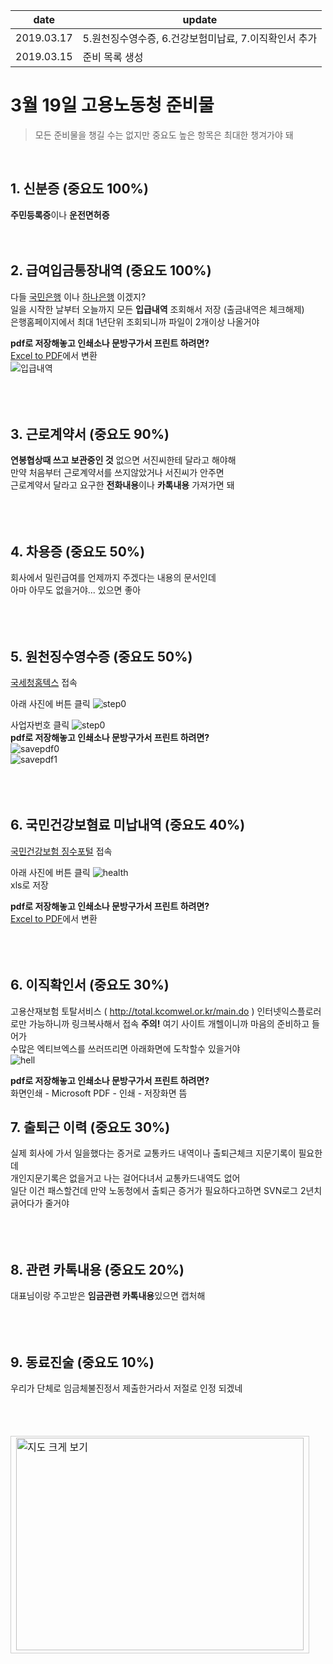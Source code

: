 | date | update |
| ------ | ------ |
| 2019.03.17 | 5.원천징수영수증, 6.건강보험미납료, 7.이직확인서 추가 |
| 2019.03.15 | 준비 목록 생성 |
  
# 3월 19일 고용노동청 준비물

> 모든 준비물을 챙길 수는 없지만 중요도 높은 항목은 최대한 챙겨가야 돼    
<br>

## 1. 신분증 (중요도 100%)
**주민등록증**이나 **운전면허증**
<br><br><br>
## 2. 급여입금통장내역 (중요도 100%)
다들 [국민은행](https://www.kbstar.com/) 이나 [하나은행](https://www.kebhana.com/index.html) 이겠지?   
일을 시작한 날부터 오늘까지 모든 **입급내역** 조회해서 저장 (출금내역은 체크해제)    
은행홈페이지에서 최대 1년단위 조회되니까 파일이 2개이상 나올거야    

**pdf로 저장해놓고 인쇄소나 문방구가서 프린트 하려면?**   
 [Excel to PDF](https://smallpdf.com/kr/excel-to-pdf)에서 변환  
![입급내역](log.png)  
<br><br><br>
## 3. 근로계약서 (중요도 90%)
**연봉협상때 쓰고 보관중인 것** 
없으면 서진씨한테 달라고 해야해  
만약 처음부터 근로계약서를 쓰지않았거나 서진씨가 안주면  
근로계약서 달라고 요구한 **전화내용**이나 **카톡내용** 가져가면 돼   
<br><br><br>
## 4. 차용증 (중요도 50%)
회사에서 밀린급여를 언제까지 주겠다는 내용의 문서인데  
아마 아무도 없을거야... 있으면 좋아    
<br><br><br>
## 5. 원천징수영수증 (중요도 50%)
[국세청홈텍스](https://www.hometax.go.kr/websquare/websquare.html?w2xPath=/ui/pp/index.xml) 접속   
   
아래 사진에 버튼 클릭
![step0](hometax_step_0.jpg)  
  
사업자번호 클릭
![step0](hometax_step_1.jpg)   
**pdf로 저장해놓고 인쇄소나 문방구가서 프린트 하려면?**  
![savepdf0](원천징수_pdf저장방법0.jpg)    
![savepdf1](원천징수_pdf저장방법1.jpg)     
<br><br><br>
## 6. 국민건강보혐료 미납내역 (중요도 40%)
[국민건강보험 징수포털](https://si4n.nhis.or.kr/jpza/JpZaa00102.do) 접속  
  
아래 사진에 버튼 클릭
![health](건강보험료미납확인방법.jpg)  
xls로 저장  

**pdf로 저장해놓고 인쇄소나 문방구가서 프린트 하려면?**   
[Excel to PDF](https://smallpdf.com/kr/excel-to-pdf)에서 변환   
<br><br><br>
## 6. 이직확인서 (중요도 30%)
고용산재보험 토탈서비스 ( http://total.kcomwel.or.kr/main.do ) 인터넷익스플로러로만 가능하니까 링크복사해서 접속
**주의!** 여기 사이트 개헬이니까 마음의 준비하고 들어가   
수많은 엑티브엑스를 쓰러뜨리면 아래화면에 도착할수 있을거야  
![hell](이직확인서.jpg)  

**pdf로 저장해놓고 인쇄소나 문방구가서 프린트 하려면?**   
화면인쇄 - Microsoft PDF - 인쇄 - 저장화면 뜸  

## 7. 출퇴근 이력 (중요도 30%)    
실제 회사에 가서 일을했다는 증거로 교통카드 내역이나 출퇴근체크 지문기록이 필요한데   
개인지문기록은 없을거고 나는 걸어다녀서 교통카드내역도 없어   
일단 이건 패스할건데 만약 노동청에서 출퇴근 증거가 필요하다고하면 SVN로그 2년치 긁어다가 줄거야   
<br><br><br>
## 8. 관련 카톡내용 (중요도 20%) 
대표님이랑 주고받은 **임금관련 카톡내용**있으면 캡처해   
<br><br><br>
## 9. 동료진술 (중요도 10%)   
우리가 단체로 임금체불진정서 제출한거라서 저절로 인정 되겠네  
<br><br><br>


<table cellpadding="0" cellspacing="0" width="462">
<tr>
  <td style="border:1px solid #cecece;"><a href="http://naver.me/Ffm9ROOo" target="_blank">
    <img src="http://prt.map.naver.com/mashupmap/print?key=p1584340164537_-1165566487" width="460" height="340" alt="지도 크게 보기" title="지도 크게 보기" border="0" style="vertical-align:top;"/></a>
  </td> 
</tr> 
</table>

